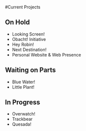 #Current Projects

## On Hold
- Looking Screen!
- Obacht! Initiative
- Hey Robin!
- Next Destination!
- Personal Website & Web Presence

## Waiting on Parts
- Blue Water!
- Little Plant!

## In Progress
- Overwatch!
- Trackbear
- Quesada!
